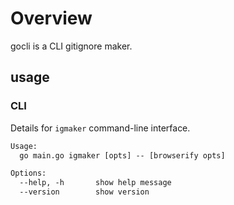 # Overview
gocli is a CLI gitignore maker.

## usage
### CLI

Details for `igmaker` command-line interface.
```txt
Usage:
  go main.go igmaker [opts] -- [browserify opts]

Options:
  --help, -h       show help message
  --version        show version
```
